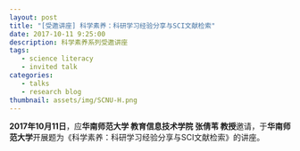 ```yaml
---
layout: post
title: "[受邀讲座] 科学素养：科研学习经验分享与SCI文献检索"
date: 2017-10-11 9:25:00
description: 科学素养系列受邀讲座
tags: 
   - science literacy
   - invited talk
categories: 
   - talks
   - research blog
thumbnail: assets/img/SCNU-H.png
---
```


**2017年10月11日**，应**华南师范大学 教育信息技术学院 张倩苇 教授**邀请，于**华南师范大学**开展题为《科学素养：科研学习经验分享与SCI文献检索》的讲座。
